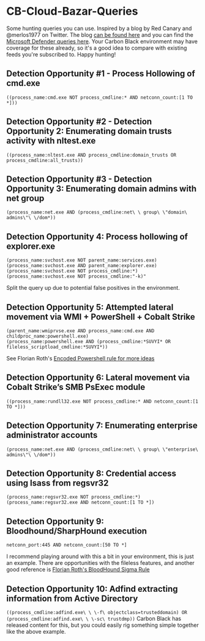 # CB-Cloud-Bazar-Queries
Some hunting queries you can use. 
Inspired by a blog by Red Canary and @merlos1977 on Twitter. The blog [can be found here](https://redcanary.com/blog/how-one-hospital-thwarted-a-ryuk-ransomware-outbreak/) and you can find the [Microsoft Defender queries here](https://github.com/gmellini/Microsoft-Defender-Security-Center-Hunting-Queries). Your Carbon Black environment may have coverage for these already, so it's a good idea to compare with existing feeds you're subscribed to. Happy hunting!


## Detection Opportunity #1 - Process Hollowing of cmd.exe
```((process_name:cmd.exe NOT process_cmdline:* AND netconn_count:[1 TO *]))```


## Detection Opportunity #2 - Detection Opportunity 2: Enumerating domain trusts activity with nltest.exe
```((process_name:nltest.exe AND process_cmdline:domain_trusts OR process_cmdline:all_trusts))```


## Detection Opportunity #3 - Detection Opportunity 3: Enumerating domain admins with net group
```(process_name:net.exe AND (process_cmdline:net\ \ group\ \"domain\ admins\"\ \/dom*))```


## Detection Opportunity 4: Process hollowing of explorer.exe
```
(process_name:svchost.exe NOT parent_name:services.exe)
(process_name:svchost.exe AND parent_name:explorer.exe)
(process_name:svchost.exe NOT process_cmdline:*)
(process_name:svchost.exe NOT process_cmdline:"-k)"
```
Split the query up due to potential false positives in the environment. 


## Detection Opportunity 5: Attempted lateral movement via WMI + PowerShell + Cobalt Strike
```
(parent_name:wmiprvse.exe AND process_name:cmd.exe AND childproc_name:powershell.exe)
(process_name:powershell.exe AND (process_cmdline:*SUVYI* OR fileless_scriptload_cmdline:*SUVYI*))
```
See Florian Roth's [Encoded Powershell rule for more ideas](https://github.com/Neo23x0/sigma/blob/master/rules/windows/process_creation/win_susp_powershell_enc_cmd.yml)


## Detection Opportunity 6: Lateral movement via Cobalt Strike’s SMB PsExec module
```((process_name:rundll32.exe NOT process_cmdline:* AND netconn_count:[1 TO *]))```


## Detection Opportunity 7: Enumerating enterprise administrator accounts
```(process_name:net.exe AND (process_cmdline:net\ \ group\ \"enterprise\ admins\"\ \/dom*))```


## Detection Opportunity 8: Credential access using lsass from regsvr32
```
(process_name:regsvr32.exe NOT process_cmdline:*)
(process_name:regsvr32.exe AND netconn_count:[1 TO *])
```


## Detection Opportunity 9: Bloodhound/SharpHound execution
```
netconn_port:445 AND netconn_count:[50 TO *]
```
I recommend playing around with this a bit in your environment, this is just an example. There are opportunities with the fileless features, and another good reference is [Florian Roth's BloodHound Sigma Rule](https://github.com/Neo23x0/sigma/blob/master/rules/windows/process_creation/win_hack_bloodhound.yml)


## Detection Opportunity 10: Adfind extracting information from Active Directory
```((process_cmdline:adfind.exe\ \ \-f\ objectclass=trusteddomain) OR (process_cmdline:adfind.exe\ \ \-sc\ trustdmp))```
Carbon Black has released content for this, but you could easily rig something simple together like the above example.
